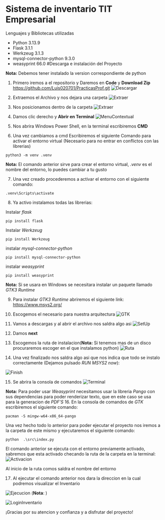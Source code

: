 # Sistema de inventario TIT Empresarial
<p>
Lenguajes y Bibliotecas utilizadas
</p>

- Python 3.13.9
- Flask 3.1.1
- Werkzeug 3.1.3
- mysql-connector-python 9.3.0
- weasyprint 66.0
#Descarga e instalación del Proyecto

**Nota:** Debemos tener instalado la version correspondiente de python

1. Primero iremos a el repositorio y Daremos en **Code** y **Download Zip** https://github.com/Luis020701/PracticasProf.git
![Descargar](https://i.postimg.cc/5tC87cfZ/Descargar.png)

2. Extraemos el Archivo y nos dejara una carpeta
![Extraer](https://i.postimg.cc/jjfJ6GTn/extraer-1.gif)

3. Nos posicionamos dentro de la carpeta
![Extraer](https://i.postimg.cc/QdTk2xPp/Carpeta.png)


4. Damos clic derecho y **Abrir en Terminal**
![MenuContextual](https://i.postimg.cc/ZqDfmDjt/Terminal.png)

5. Nos abrira Windows Power Shell, en la terminal escribiremos **CMD**

6. Una vez cambiamos a cmd Escribiremos el siguiente Comando para activar el entorno virtual (Necesario para no entrar en conflictos con las librerias)
```
python3 -m venv .venv
```
**Nota:** El comando anterior sirve para crear el entorno virtual, *.venv* es el nombre del entorno, lo puedes cambiar a tu gusto

7. Una vez creado procederemos a activar el entorno con el siguiente comando:
```
.venv\Scripts\activate
```
8. Ya activo instalamos todas las librerias:

Instalar *flask*
```
pip install flask 
```
Instalar *Werkzeug*
```
pip install Werkzeug
```
instalar *mysql-connector-python*
```
pip install mysql-connector-python
```
instalar *weasyprint*
```
pip install weasyprint
```
**Nota:** Si se usara en Windows se necesitara instalar un paquete llamado  *GTK3 Runtime*

9. Para instalar *GTK3 Runtime* abriremos el siguiente link: https://www.msys2.org/

10. Escogemos el necesario para nuestra arquitectura
![GTK](https://i.postimg.cc/Kzxtd7S3/GTK.png)

11. Vamos a descargas y al abrir el archivo nos saldra algo asi
![SetUp](https://i.postimg.cc/mrRcDbXg/Set-Up-GTK.png)

12. Damos **next**
13. Escogemos la ruta de instalacion(**Nota:** Si tenemos mas de un disco procuraremos escoger en el que instalamos python)
![Ruta](https://i.postimg.cc/ZY16mhSz/2GTK.png)
14. Una vez finalizado nos saldra algo asi que nos indica que todo se instalo correctamente (Dejamos pulsado *RUN MSYS2 now*):

![Finish](https://i.postimg.cc/Zq25N4jv/install-3-finish.png)

15. Se abrira la consola de comandos
![Terminal](https://i.postimg.cc/CKqVWDHz/install-4-terminal.png)

**Nota:** Para poder usar *Weasyprint* necesitamos usar la libreria *Pango* con sus dependencias para poder renderizar texto, que en este caso se usa para la generacion de *PDF'S* 
16. En la consola de comandos de *GTK* escribiremos el siguiente comando:
```
pacman -S mingw-w64-x86_64-pango
```
Una vez hecho todo lo anterior para poder ejecutar el proyecto nos iremos a la carpeta de este mismo y ejecutaremos el siguiente comando:
```
python  .\src\index.py
```
El comando anterior se ejecuta con el entorno previamente activado, sabremos que esta activado checando la ruta de la carpeta en la terminal:
![Activacion](https://i.postimg.cc/vZmnL87J/Activar.png)

Al inicio de la ruta comos saldra el nombre del entorno

17. Al ejecutar el comando anterior nos dara la direccion en la cual podremos visualizar el Inventario

![Ejecucion](https://i.postimg.cc/FR6Cmnrz/Ejecucion.png)
(**Nota**: )

![LoginInventario](https://i.postimg.cc/1R2RYmZj/Login.png)

¡Gracias por su atencion y confianza y a disfrutar del proyecto!